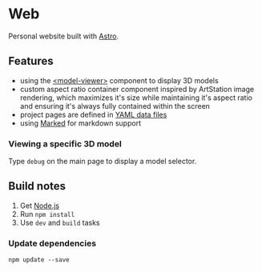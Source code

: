 # Web

Personal website built with [Astro](https://github.com/withastro/astro).

## Features

- using the [\<model-viewer\>](https://github.com/google/model-viewer) component to display 3D models
- custom aspect ratio container component inspired by ArtStation image rendering, which maximizes it's size while maintaining it's aspect ratio and ensuring it's always fully contained within the screen
- project pages are defined in [YAML data files](/src/data/projects/)
- using [Marked](https://github.com/markedjs/marked) for markdown support

### Viewing a specific 3D model

Type `debug` on the main page to display a model selector.

## Build notes

1. Get [Node.js](https://nodejs.org)
2. Run `npm install`
3. Use `dev` and `build` tasks

### Update dependencies

```shell
npm update --save
```